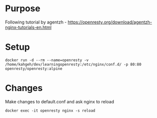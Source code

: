 # Purpose

Following tutorial by agentzh - https://openresty.org/download/agentzh-nginx-tutorials-en.html 

# Setup

`docker run -d --rm --name=openresty -v /home/kahgeh/dev/learningopenresty:/etc/nginx/conf.d/ -p 80:80 openresty/openresty:alpine`

# Changes
Make changes to default.conf and ask nginx to reload

`docker exec -it openresty nginx -s reload`